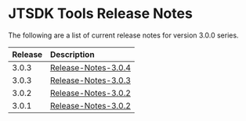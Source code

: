 # JTSDK Tools Release Notes

The following are a list of current release notes for version 3.0.0 series.

|Release  | Description
|:---     |:---
| 3.0.3   | [Release-Notes-3.0.4](Release-Notes-3.0.4.md)
| 3.0.3   | [Release-Notes-3.0.3](Release-Notes-3.0.3.md)
| 3.0.2   | [Release-Notes-3.0.2](Release-Notes-3.0.2.md)
| 3.0.1   | [Release-Notes-3.0.2](Release-Notes-3.0.1.md)